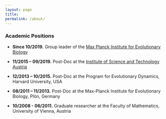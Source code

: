 ```yaml
---
layout: page
title: 
permalink: /about/
---
```


### Academic Positions

 - **Since 10/2019.**
Group leader of the [Max Planck Institute for Evolutionary Biology](https://www.evolbio.mpg.de)

- **11/2015 – 09/2019.**
Post-Doc at the [Institute of Science and Technology Austria](https://www.ista.ac.at/home)

- **12/2013 – 10/2015.** 
Post-Doc at the Program for Evolutionary Dynamics, Harvard University, USA

- **08/2011 – 11/2013.**
Post-Doc at the Max-Planck Institute for Evolutionary Biology, Plön, Germany

- **10/2008 - 06/2011.**
Graduate researcher at the Faculty of Mathematics, University of Vienna, Austria